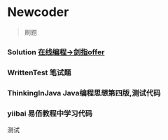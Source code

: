 # Newcoder
> 刷题

### Solution    [在线编程->剑指offer](https://www.nowcoder.com/ta/coding-interviews )
### WrittenTest 笔试题
### ThinkingInJava Java编程思想第四版,测试代码
### yiibai 易佰教程中学习代码


测试